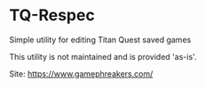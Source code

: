 # TQ-Respec
Simple utility for editing Titan Quest saved games

This utility is not maintained and is provided 'as-is'.

Site: https://www.gamephreakers.com/
